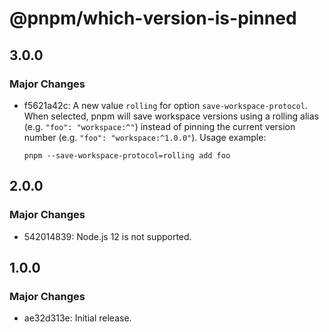 # @pnpm/which-version-is-pinned

## 3.0.0

### Major Changes

- f5621a42c: A new value `rolling` for option `save-workspace-protocol`. When selected, pnpm will save workspace versions using a rolling alias (e.g. `"foo": "workspace:^"`) instead of pinning the current version number (e.g. `"foo": "workspace:^1.0.0"`). Usage example:

  ```
  pnpm --save-workspace-protocol=rolling add foo
  ```

## 2.0.0

### Major Changes

- 542014839: Node.js 12 is not supported.

## 1.0.0

### Major Changes

- ae32d313e: Initial release.
